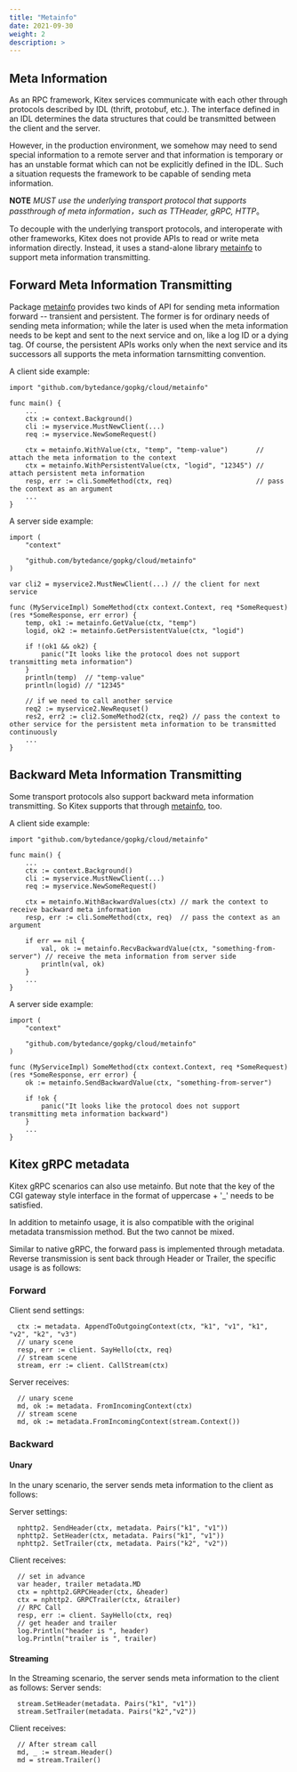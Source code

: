 ```yaml
---
title: "Metainfo"
date: 2021-09-30
weight: 2
description: >
---
```


## Meta Information

As an RPC framework, Kitex services communicate with each other through protocols described by IDL (thrift, protobuf, etc.). The interface defined in an IDL determines the data structures that could be transmitted between the client and the server.

However, in the production environment, we somehow may need to send special information to a remote server and that information is temporary or has an unstable format which can not be explicitly defined in the IDL. Such a situation requests the framework to be capable of sending meta information.

**NOTE** *MUST use the underlying transport protocol that supports passthrough of meta information，such as TTHeader, gRPC, HTTP*。

To decouple with the underlying transport protocols, and interoperate with other frameworks, Kitex does not provide APIs to read or write meta information directly. Instead, it uses a stand-alone library [metainfo][metainfo] to support meta information transmitting.

## Forward Meta Information Transmitting

Package [metainfo][metainfo] provides two kinds of API for sending meta information forward -- transient and persistent. The former is for ordinary needs of sending meta information; while the later is used when the meta information needs to be kept and sent to the next service and on, like a log ID or a dying tag. Of course, the persistent APIs works only when the next service and its successors all supports the meta information tarnsmitting convention.

A client side example:

```golang
import "github.com/bytedance/gopkg/cloud/metainfo"

func main() {
    ...
    ctx := context.Background()
    cli := myservice.MustNewClient(...)
    req := myservice.NewSomeRequest()

    ctx = metainfo.WithValue(ctx, "temp", "temp-value")       // attach the meta information to the context
    ctx = metainfo.WithPersistentValue(ctx, "logid", "12345") // attach persistent meta information
    resp, err := cli.SomeMethod(ctx, req)                     // pass the context as an argument
    ...
}
```

A server side example:

```golang
import (
    "context"

    "github.com/bytedance/gopkg/cloud/metainfo"
)

var cli2 = myservice2.MustNewClient(...) // the client for next service

func (MyServiceImpl) SomeMethod(ctx context.Context, req *SomeRequest) (res *SomeResponse, err error) {
    temp, ok1 := metainfo.GetValue(ctx, "temp")
    logid, ok2 := metainfo.GetPersistentValue(ctx, "logid")

    if !(ok1 && ok2) {
        panic("It looks like the protocol does not support transmitting meta information")
    }
    println(temp)  // "temp-value"
    println(logid) // "12345"

    // if we need to call another service
    req2 := myservice2.NewRequset()
    res2, err2 := cli2.SomeMethod2(ctx, req2) // pass the context to other service for the persistent meta information to be transmitted continuously
    ...
}
```

## Backward Meta Information Transmitting

Some transport protocols also support backward meta information transmitting. So Kitex supports that through [metainfo][metainfo], too.

A client side example:

```golang
import "github.com/bytedance/gopkg/cloud/metainfo"

func main() {
    ...
    ctx := context.Background()
    cli := myservice.MustNewClient(...)
    req := myservice.NewSomeRequest()

    ctx = metainfo.WithBackwardValues(ctx) // mark the context to receive backward meta information
    resp, err := cli.SomeMethod(ctx, req)  // pass the context as an argument

    if err == nil {
        val, ok := metainfo.RecvBackwardValue(ctx, "something-from-server") // receive the meta information from server side
        println(val, ok)
    }
    ...
}
```

A server side example:

```golang
import (
    "context"

    "github.com/bytedance/gopkg/cloud/metainfo"
)

func (MyServiceImpl) SomeMethod(ctx context.Context, req *SomeRequest) (res *SomeResponse, err error) {
    ok := metainfo.SendBackwardValue(ctx, "something-from-server")

    if !ok {
        panic("It looks like the protocol does not support transmitting meta information backward")
    }
    ...
}
```


[metainfo]: https://pkg.go.dev/github.com/bytedance/gopkg/cloud/metainfo

## Kitex gRPC metadata

Kitex gRPC scenarios can also use metainfo. But note that the key of the CGI gateway style interface in the format of uppercase + '_' needs to be satisfied.

In addition to metainfo usage, it is also compatible with the original metadata transmission method. But the two cannot be mixed.

Similar to native gRPC, the forward pass is implemented through metadata. Reverse transmission is sent back through Header or Trailer, the specific usage is as follows:

### Forward
Client send settings:
```golang
  ctx := metadata. AppendToOutgoingContext(ctx, "k1", "v1", "k1", "v2", "k2", "v3")
  // unary scene
  resp, err := client. SayHello(ctx, req)
  // stream scene
  stream, err := client. CallStream(ctx)
```
Server receives:
```golang
  // unary scene
  md, ok := metadata. FromIncomingContext(ctx)
  // stream scene
  md, ok := metadata.FromIncomingContext(stream.Context())
```



### Backward
#### Unary
In the unary scenario, the server sends meta information to the client as follows:

Server settings:
```golang
  nphttp2. SendHeader(ctx, metadata. Pairs("k1", "v1"))
  nphttp2. SetHeader(ctx, metadata. Pairs("k1", "v1"))
  nphttp2. SetTrailer(ctx, metadata. Pairs("k2", "v2"))
```
Client receives:
```golang
  // set in advance
  var header, trailer metadata.MD
  ctx = nphttp2.GRPCHeader(ctx, &header)
  ctx = nphttp2. GRPCTrailer(ctx, &trailer)
  // RPC Call
  resp, err := client. SayHello(ctx, req)
  // get header and trailer
  log.Println("header is ", header)
  log.Println("trailer is ", trailer)
```
#### Streaming
In the Streaming scenario, the server sends meta information to the client as follows:
Server sends:
```golang
  stream.SetHeader(metadata. Pairs("k1", "v1"))
  stream.SetTrailer(metadata. Pairs("k2","v2"))
```
Client receives:
```golang
  // After stream call
  md, _ := stream.Header()
  md = stream.Trailer()
```
